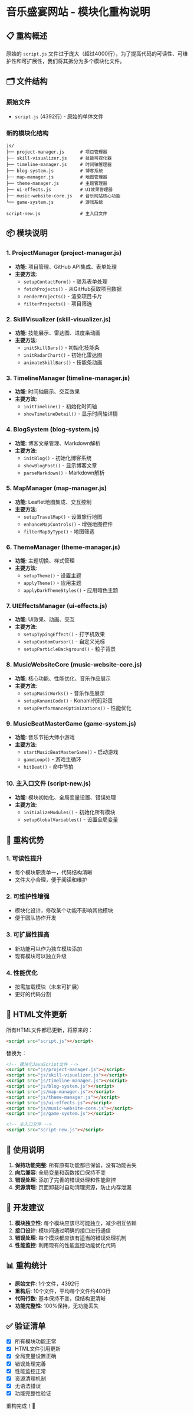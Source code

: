 # 音乐盛宴网站 - 模块化重构说明

## 📋 重构概述

原始的 `script.js` 文件过于庞大（超过4000行），为了提高代码的可读性、可维护性和可扩展性，我们将其拆分为多个模块化文件。

## 🗂️ 文件结构

### 原始文件
- `script.js` (4392行) - 原始的单体文件

### 新的模块化结构
```
js/
├── project-manager.js      # 项目管理器
├── skill-visualizer.js     # 技能可视化器
├── timeline-manager.js     # 时间轴管理器
├── blog-system.js          # 博客系统
├── map-manager.js          # 地图管理器
├── theme-manager.js        # 主题管理器
├── ui-effects.js           # UI效果管理器
├── music-website-core.js   # 音乐网站核心功能
└── game-system.js          # 游戏系统

script-new.js               # 主入口文件
```

## 📦 模块说明

### 1. ProjectManager (project-manager.js)
- **功能**: 项目管理、GitHub API集成、表单处理
- **主要方法**:
  - `setupContactForm()` - 联系表单处理
  - `fetchProjects()` - 从GitHub获取项目数据
  - `renderProjects()` - 渲染项目卡片
  - `filterProjects()` - 项目筛选

### 2. SkillVisualizer (skill-visualizer.js)
- **功能**: 技能展示、雷达图、进度条动画
- **主要方法**:
  - `initSkillBars()` - 初始化技能条
  - `initRadarChart()` - 初始化雷达图
  - `animateSkillBars()` - 技能条动画

### 3. TimelineManager (timeline-manager.js)
- **功能**: 时间轴展示、交互效果
- **主要方法**:
  - `initTimeline()` - 初始化时间轴
  - `showTimelineDetail()` - 显示时间轴详情

### 4. BlogSystem (blog-system.js)
- **功能**: 博客文章管理、Markdown解析
- **主要方法**:
  - `initBlog()` - 初始化博客系统
  - `showBlogPost()` - 显示博客文章
  - `parseMarkdown()` - Markdown解析

### 5. MapManager (map-manager.js)
- **功能**: Leaflet地图集成、交互控制
- **主要方法**:
  - `setupTravelMap()` - 设置旅行地图
  - `enhanceMapControls()` - 增强地图控件
  - `filterMapByType()` - 地图筛选

### 6. ThemeManager (theme-manager.js)
- **功能**: 主题切换、样式管理
- **主要方法**:
  - `setupTheme()` - 设置主题
  - `applyTheme()` - 应用主题
  - `applyDarkThemeStyles()` - 应用暗色主题

### 7. UIEffectsManager (ui-effects.js)
- **功能**: UI效果、动画、交互
- **主要方法**:
  - `setupTypingEffect()` - 打字机效果
  - `setupCustomCursor()` - 自定义光标
  - `setupParticleBackground()` - 粒子背景

### 8. MusicWebsiteCore (music-website-core.js)
- **功能**: 核心功能、性能优化、音乐作品展示
- **主要方法**:
  - `setupMusicWorks()` - 音乐作品展示
  - `setupKonamiCode()` - Konami代码彩蛋
  - `setupPerformanceOptimizations()` - 性能优化

### 9. MusicBeatMasterGame (game-system.js)
- **功能**: 音乐节拍大师小游戏
- **主要方法**:
  - `startMusicBeatMasterGame()` - 启动游戏
  - `gameLoop()` - 游戏主循环
  - `hitBeat()` - 命中节拍

### 10. 主入口文件 (script-new.js)
- **功能**: 模块初始化、全局变量设置、错误处理
- **主要方法**:
  - `initializeModules()` - 初始化所有模块
  - `setupGlobalVariables()` - 设置全局变量

## 🔄 重构优势

### 1. 可读性提升
- 每个模块职责单一，代码结构清晰
- 文件大小合理，便于阅读和维护

### 2. 可维护性增强
- 模块化设计，修改某个功能不影响其他模块
- 便于团队协作开发

### 3. 可扩展性提高
- 新功能可以作为独立模块添加
- 现有模块可以独立升级

### 4. 性能优化
- 按需加载模块（未来可扩展）
- 更好的代码分割

## 📝 HTML文件更新

所有HTML文件都已更新，将原来的：
```html
<script src="script.js"></script>
```

替换为：
```html
<!-- 模块化JavaScript文件 -->
<script src="js/project-manager.js"></script>
<script src="js/skill-visualizer.js"></script>
<script src="js/timeline-manager.js"></script>
<script src="js/blog-system.js"></script>
<script src="js/map-manager.js"></script>
<script src="js/theme-manager.js"></script>
<script src="js/ui-effects.js"></script>
<script src="js/music-website-core.js"></script>
<script src="js/game-system.js"></script>

<!-- 主入口文件 -->
<script src="script-new.js"></script>
```

## 🚀 使用说明

1. **保持功能完整**: 所有原有功能都已保留，没有功能丢失
2. **向后兼容**: 全局变量和函数接口保持不变
3. **错误处理**: 添加了完善的错误处理和性能监控
4. **资源清理**: 页面卸载时自动清理资源，防止内存泄漏

## 🔧 开发建议

1. **模块独立性**: 每个模块应该尽可能独立，减少相互依赖
2. **接口设计**: 模块间通过明确的接口进行通信
3. **错误处理**: 每个模块都应该有适当的错误处理机制
4. **性能监控**: 利用现有的性能监控功能优化代码

## 📊 重构统计

- **原始文件**: 1个文件，4392行
- **重构后**: 10个文件，平均每个文件约400行
- **代码行数**: 基本保持不变，但结构更清晰
- **功能完整性**: 100%保持，无功能丢失

## ✅ 验证清单

- [x] 所有模块功能正常
- [x] HTML文件引用更新
- [x] 全局变量设置正确
- [x] 错误处理完善
- [x] 性能监控正常
- [x] 资源清理机制
- [x] 无语法错误
- [x] 功能完整性验证

重构完成！🎉
